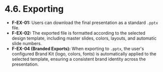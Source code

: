 # 4.6. Exporting

*   **F-EX-01:** Users can download the final presentation as a standard `.pptx` file.
*   **F-EX-02:** The exported file is formatted according to the selected design template, including master slides, colors, layouts, and automatic slide numbers.
*   **F-EX-04 (Branded Exports):** When exporting to `.pptx`, the user's configured Brand Kit (logo, colors, fonts) is automatically applied to the selected template, ensuring a consistent brand identity across the presentation.